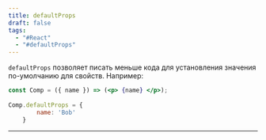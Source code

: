 ```yaml
---
title: defaultProps
draft: false
tags:
  - "#React"
  - "#defaultProps"
---
```

`defaultProps` позволяет писать меньше кода для установления значения по-умолчанию для свойств. Например: 

~~~jsx
const Comp = ({ name }) => (<p> {name} </p>);
	
Comp.defaultProps = {
		name: 'Bob'
	}
~~~

_____
